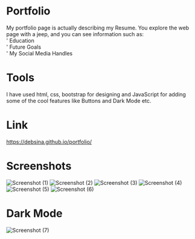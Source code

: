 # Portfolio 
My portfolio page is actually describing my Resume. You explore the web page with a jeep, and you can see information such as:<br>
' Education <br>
' Future Goals <br>
' My Social Media Handles <br>
 # Tools
I have used html, css, bootstrap for designing and JavaScript for adding some of the cool features like Buttons and Dark Mode etc.
# Link 
https://debsina.github.io/portfolio/
# Screenshots
![Screenshot (1)](https://github.com/user-attachments/assets/db30db0a-5de6-413b-a8b2-9bc1895b0f00)
![Screenshot (2)](https://github.com/user-attachments/assets/910e3b97-a18b-44a6-ba05-f39758f747c5)
![Screenshot (3)](https://github.com/user-attachments/assets/b0f66aa9-5dd2-4c2a-abde-7b158759dcb8)
![Screenshot (4)](https://github.com/user-attachments/assets/7a3ae691-4813-46d8-972b-1bf225e9c4d8)
![Screenshot (5)](https://github.com/user-attachments/assets/dc5d9551-6bc7-4b52-9c1d-a7e38eab24ed)
![Screenshot (6)](https://github.com/user-attachments/assets/976b0355-712a-4701-8495-58295bef7b3e)

# Dark Mode
![Screenshot (7)](https://github.com/user-attachments/assets/e6cd7057-ed93-40a7-9e1c-6c99763cd9e3)
